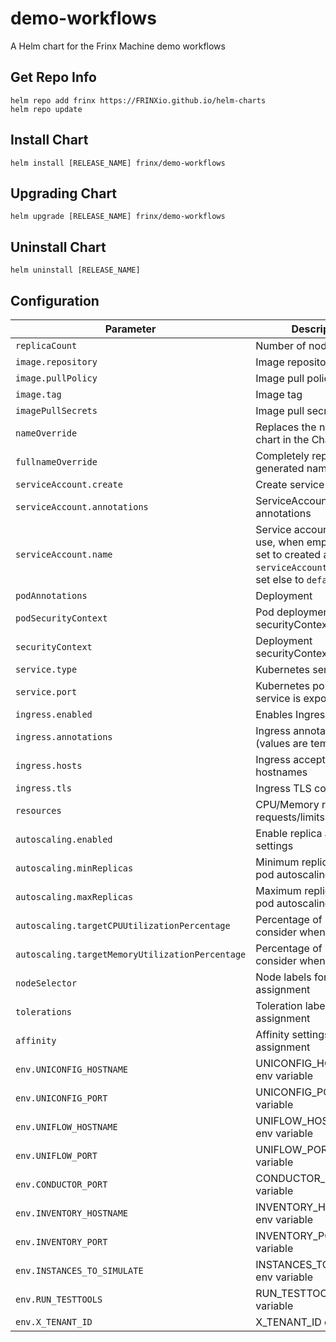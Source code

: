 # demo-workflows

A Helm chart for the Frinx Machine demo workflows

## Get Repo Info

```console
helm repo add frinx https://FRINXio.github.io/helm-charts
helm repo update
```

## Install Chart

```console
helm install [RELEASE_NAME] frinx/demo-workflows
```

## Upgrading Chart

```console
helm upgrade [RELEASE_NAME] frinx/demo-workflows
```

## Uninstall Chart

```console
helm uninstall [RELEASE_NAME]
```

## Configuration

| Parameter | Description | Default |
|-----------|-------------|---------|
| `replicaCount` | Number of nodes | `1` |
| `image.repository` | Image repository | `frinx/demo-workflows` |
| `image.pullPolicy` | Image pull policy | `IfNotPresent` |
| `image.tag` | Image tag | `""` |
| `imagePullSecrets` | Image pull secrets | `{}` |
| `nameOverride` | Replaces the name of the chart in the Chart.yaml file | `""` |
| `fullnameOverride` |  Completely replaces the generated name | `""` |
| `serviceAccount.create` | Create service account | `true` |
| `serviceAccount.annotations` | ServiceAccount annotations | `{}` |
| `serviceAccount.name` | Service account name to use, when empty will be set to created account if `serviceAccount.create` is set else to `default` | `""` |
| `podAnnotations` | Deployment | `{}` |
| `podSecurityContext` | Pod deployment securityContext | `{}` |
| `securityContext` | Deployment securityContext | `{}` |
| `service.type` | Kubernetes service type | `ClusterIP` |
| `service.port` | Kubernetes port where service is exposed | `80` |
| `ingress.enabled` | Enables Ingress | `false` |
| `ingress.annotations` | Ingress annotations (values are templated) | `{}` |
| `ingress.hosts` | Ingress accepted hostnames  | `[]` |
| `ingress.tls` | Ingress TLS configuration | `[]` |
| `resources` | CPU/Memory resource requests/limits | `{}` |
| `autoscaling.enabled` | Enable replica autoscaling settings | `false` |
| `autoscaling.minReplicas` | Minimum replicas for the pod autoscaling | `1` |
| `autoscaling.maxReplicas` | Maximum replicas for the pod autoscaling | `100` |
| `autoscaling.targetCPUUtilizationPercentage` | Percentage of CPU to consider when autoscaling | `80` |
| `autoscaling.targetMemoryUtilizationPercentage` | Percentage of Memory to consider when autoscaling | |
| `nodeSelector` | Node labels for pod assignment | `{}` |
| `tolerations` | Toleration labels for pod assignment | `[]` |
| `affinity` | Affinity settings for pod assignment | `{}` |
| `env.UNICONFIG_HOSTNAME` | UNICONFIG_HOSTNAME env variable | `uniconfig` |
| `env.UNICONFIG_PORT` | UNICONFIG_PORT env variable | `8181` |
| `env.UNIFLOW_HOSTNAME` | UNIFLOW_HOSTNAME env variable | `workflow-proxy` |
| `env.UNIFLOW_PORT` | UNIFLOW_PORT env variable | `8088` |
| `env.CONDUCTOR_PORT` | CONDUCTOR_PORT env variable | `8080` |
| `env.INVENTORY_HOSTNAME` | INVENTORY_HOSTNAME env variable | `inventory` |
| `env.INVENTORY_PORT` | INVENTORY_PORT env variable | `8000` |
| `env.INSTANCES_TO_SIMULATE` | INSTANCES_TO_SIMULATE env variable | `""` |
| `env.RUN_TESTTOOLS` | RUN_TESTTOOLS env variable | `"./scripts/run_netconf_devices/run_netconf_testtool.sh & ./scripts/run_cli_devices/run_devices_docker.sh"` |
| `env.X_TENANT_ID` | X_TENANT_ID env variable | `frinx` |
